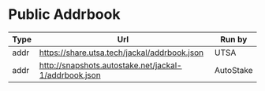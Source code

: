 # Public Addrbook

| Type | Url                                                   | Run by    |
|------|--------------------------------|----------------------|
| addr | https://share.utsa.tech/jackal/addrbook.json          | UTSA      |
| addr | http://snapshots.autostake.net/jackal-1/addrbook.json | AutoStake |

